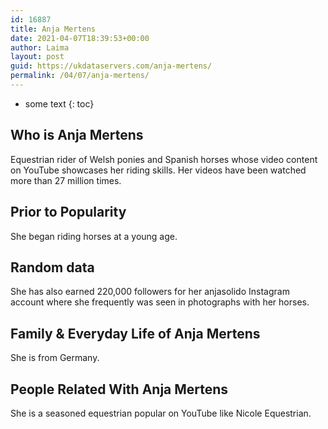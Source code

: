 ```yaml
---
id: 16887
title: Anja Mertens
date: 2021-04-07T18:39:53+00:00
author: Laima
layout: post
guid: https://ukdataservers.com/anja-mertens/
permalink: /04/07/anja-mertens/
---
```


* some text
{: toc}


## Who is Anja Mertens
                  
                  
                  
Equestrian rider of Welsh ponies and Spanish horses whose video content on YouTube showcases her riding skills. Her videos have been watched more than 27 million times.
                  
              
            
              
            
                
                
                
## Prior to Popularity
                  
                  
                  
She began riding horses at a young age.
                  
              
            
              
            
                
                
                
## Random data
                  
                  
                  
She has also earned 220,000 followers for her anjasolido Instagram account where she frequently was seen in photographs with her horses.
                  
              
            
              
            
                
                
                
## Family & Everyday Life of Anja Mertens
                  
                  
                  
She is from Germany.
                  
              
            
              
            
                
                
                
## People Related With Anja Mertens
                  
                  
                  
She is a seasoned equestrian popular on YouTube like Nicole Equestrian.
                  
              
            
              
            
                
              
            
              
              
            
            
              
            
          
          
          